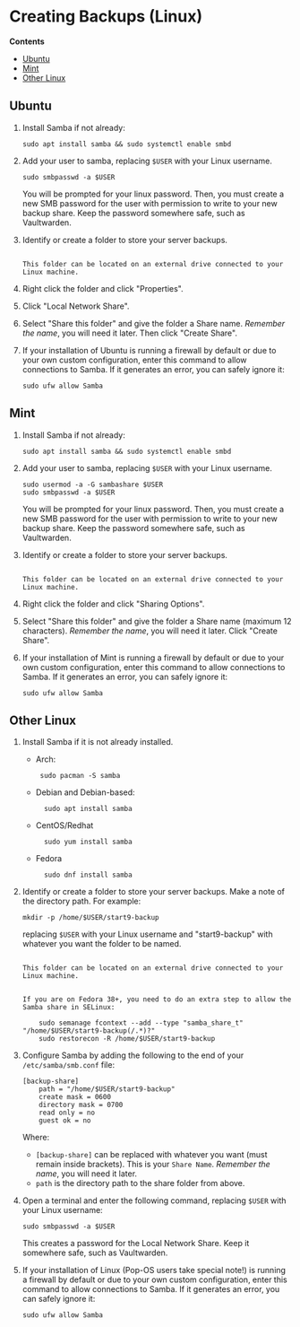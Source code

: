 # Creating Backups (Linux)

<!-- @TODO audit -->

**Contents**

- [Ubuntu](#ubuntu)
- [Mint](#mint)
- [Other Linux](#other-linux)

## Ubuntu

1.  Install Samba if not already:

        sudo apt install samba && sudo systemctl enable smbd

1.  Add your user to samba, replacing `$USER` with your Linux username.

        sudo smbpasswd -a $USER

    You will be prompted for your linux password. Then, you must create a new SMB password for the user with permission to write to your new backup share. Keep the password somewhere safe, such as Vaultwarden.

1.  Identify or create a folder to store your server backups.

    ```admonish tip

    This folder can be located on an external drive connected to your Linux machine.
    ```

1.  Right click the folder and click "Properties".

1.  Click "Local Network Share".

1.  Select "Share this folder" and give the folder a Share name. _Remember the name_, you will need it later. Then click "Create Share".

1.  If your installation of Ubuntu is running a firewall by default or due to your own custom configuration, enter this command to allow connections to Samba. If it generates an error, you can safely ignore it:

        sudo ufw allow Samba

## Mint

1.  Install Samba if not already:

        sudo apt install samba && sudo systemctl enable smbd

1.  Add your user to samba, replacing `$USER` with your Linux username.

        sudo usermod -a -G sambashare $USER
        sudo smbpasswd -a $USER

    You will be prompted for your linux password. Then, you must create a new SMB password for the user with permission to write to your new backup share. Keep the password somewhere safe, such as Vaultwarden.

1.  Identify or create a folder to store your server backups.

    ```admonish tip

    This folder can be located on an external drive connected to your Linux machine.
    ```

1.  Right click the folder and click "Sharing Options".

1.  Select "Share this folder" and give the folder a Share name (maximum 12 characters). _Remember the name_, you will need it later. Click "Create Share".

1.  If your installation of Mint is running a firewall by default or due to your own custom configuration, enter this command to allow connections to Samba. If it generates an error, you can safely ignore it:

        sudo ufw allow Samba

## Other Linux

1.  Install Samba if it is not already installed.

    - Arch:

           sudo pacman -S samba

    - Debian and Debian-based:

            sudo apt install samba

    - CentOS/Redhat

            sudo yum install samba

    - Fedora

            sudo dnf install samba

1.  Identify or create a folder to store your server backups. Make a note of the directory path. For example:

        mkdir -p /home/$USER/start9-backup

    replacing `$USER` with your Linux username and "start9-backup" with whatever you want the folder to be named.

    ```admonish tip

    This folder can be located on an external drive connected to your Linux machine.
    ```

    ```admonish warning

    If you are on Fedora 38+, you need to do an extra step to allow the Samba share in SELinux:

        sudo semanage fcontext --add --type "samba_share_t" "/home/$USER/start9-backup(/.*)?"
        sudo restorecon -R /home/$USER/start9-backup
    ```

1.  Configure Samba by adding the following to the end of your `/etc/samba/smb.conf` file:

        [backup-share]
            path = "/home/$USER/start9-backup"
            create mask = 0600
            directory mask = 0700
            read only = no
            guest ok = no

    Where:

    - `[backup-share]` can be replaced with whatever you want (must remain inside brackets). This is your `Share Name`. _Remember the name_, you will need it later.
    - `path` is the directory path to the share folder from above.

1.  Open a terminal and enter the following command, replacing `$USER` with your Linux username:

        sudo smbpasswd -a $USER

    This creates a password for the Local Network Share. Keep it somewhere safe, such as Vaultwarden.

1.  If your installation of Linux (Pop-OS users take special note!) is running a firewall by default or due to your own custom configuration, enter this command to allow connections to Samba. If it generates an error, you can safely ignore it:

        sudo ufw allow Samba
